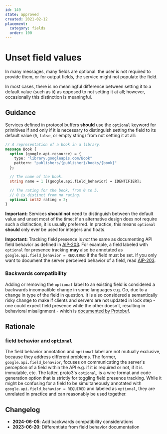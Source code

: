 ```yaml
---
id: 149
state: approved
created: 2021-02-12
placement:
  category: fields
  order: 100
---
```


# Unset field values

In many messages, many fields are optional: the user is not required to provide
them, or for output fields, the service might not populate the field.

In most cases, there is no meaningful difference between setting it to a
default value (such as `0`) as opposed to not setting it at all; however,
occasionally this distinction is meaningful.

## Guidance

Services defined in protocol buffers **should** use the `optional` keyword for
primitives if and only if it is necessary to distinguish setting the field to
its default value (`0`, `false`, or empty string) from not setting it at all:

```proto
// A representation of a book in a library.
message Book {
  option (google.api.resource) = {
    type: "library.googleapis.com/Book"
    pattern: "publishers/{publisher}/books/{book}"
  };

  // The name of the book.
  string name = 1 [(google.api.field_behavior) = IDENTIFIER];

  // The rating for the book, from 0 to 5.
  // 0 is distinct from no rating.
  optional int32 rating = 2;
}
```

**Important:** Services **should not** need to distinguish between the default
value and unset most of the time; if an alternative design does not require
such a distinction, it is usually preferred. In practice, this means `optional`
**should** only ever be used for integers and floats.

**Important:** Tracking field presence is *not* the same as documenting API
field behavior as defined in [AIP-203][]. For example, a field labeled with
`optional` for presence tracking **may** also be annotated as
`google.api.field_behavior = REQUIRED` if the field must be set. If you only
want to document the server perceived behavior of a field, read [AIP-203][].

### Backwards compatibility

Adding or removing the `optional` label to an existing field is considered a
backwards incompatible change in some languages e.g. Go, due to a change in
type of the field in question. It is also considered a semantically risky change
to make if clients and servers are not updated in lock step - one could expect
field presence while the other doesn't, resulting in behavioral misalignment -
which is [documented by Protobuf][proto docs].

## Rationale

### field behavior and `optional`

The field behavior annotation and `optional` label are not mutually exclusive,
because they address different problems. The former,
`google.api.field_behavior`, focuses on communicating the server's perception of
a field within the API e.g. if it is required or not, if it is immutable, etc.
The latter, proto3's `optional`, is a wire format and code generation option
that is strictly for toggling field presence tracking. While it might be
confusing for a field to be simultaneously annotated with
`google.api.field_behavior = REQUIRED` and labeled as `optional`, they are
unrelated in practice and can reasonably be used together.

## Changelog

- **2024-06-05**: Add backwards compatibility considerations
- **2023-06-20**: Differentiate from field behavior documentation

[AIP-203]: ./0203.md
[proto docs]: https://protobuf.dev/programming-guides/field_presence/#considerations-for-change-compatibility
